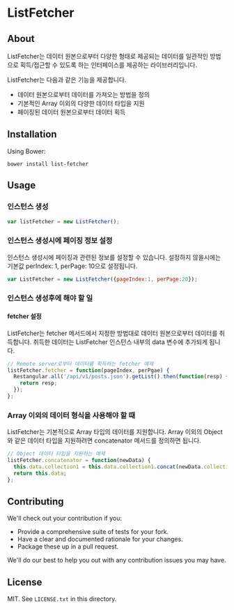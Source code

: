 # ListFetcher

## About

ListFetcher는 데이터 원본으로부터 다양한 형태로 제공되는 데이터를 일관적인 방법으로 획득/접근할 수 있도록 하는 인터페이스를 제공하는 라이브러리입니다.

ListFetcher는 다음과 같은 기능을 제공합니다.
* 데이터 원본으로부터 데이터를 가져오는 방법을 정의
* 기본적인 Array 이외의 다양한 데이터 타입을 지원
* 페이징된 데이터 원본으로부터 데이터 획득

## Installation

Using Bower:

    bower install list-fetcher

## Usage

### 인스턴스 생성
```javascript
var listFetcher = new ListFetcher();
```

### 인스턴스 생성시에 페이징 정보 설정
인스턴스 생성시에 페이징과 관련된 정보를 설정할 수 있습니다. 설정하지 않을시에는 기본값 perIndex: 1, perPage: 10으로 설정됩니다.
```javascript
var ListFetcher = new ListFetcher({pageIndex:1, perPage:20});
```

### 인스턴스 생성후에 해야 할 일
#### fetcher 설정
ListFetcher는 fetcher 메서드에서 지정한 방법대로 데이터 원본으로부터 데이터를 취득합니다. 취득한 데이터는 ListFetcher 인스턴스 내부의 data 변수에 추가되게 됩니다.

```javascript
// Remote server로부터 데이터를 획득하는 fetcher 예제
listFetcher.fetcher = function(pageIndex, perPgae) {
  Restangular.all('/api/v1/posts.json').getList().then(function(resp) {
    return resp;
  });
};
```

### Array 이외의 데이터 형식을 사용해야 할 때
ListFetcher는 기본적으로 Array 타입의 데이터를 지원합니다. Array 이외의 Object와 같은 데이터 타입을 지원하려면 concatenator 메서드를 정의하면 됩니다.

```javascript
// Object 데이터 타입을 지원하는 예제
listFetcher.concatenator = function(newData) {
  this.data.collection1 = this.data.collection1.concat(newData.collection1);
  return this.data;
};
```

## Contributing

We'll check out your contribution if you:

* Provide a comprehensive suite of tests for your fork.
* Have a clear and documented rationale for your changes.
* Package these up in a pull request.

We'll do our best to help you out with any contribution issues you may have.

## License

MIT. See `LICENSE.txt` in this directory.
